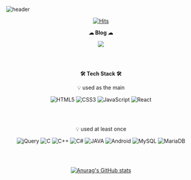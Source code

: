![header](https://capsule-render.vercel.app/api?type=waving&color=0:ff9a9e,100:fad0c4&fontColor=fff&height=300&section=header&text=Lee-SoYoon&fontSize=90&animation=fadeIn&fontAlignY=42)

<div align=center>

[![Hits](https://hits.seeyoufarm.com/api/count/incr/badge.svg?url=https%3A%2F%2Fgithub.com%2F99dlthdbs%2Fhit-counter&count_bg=%23FF9A9E&title_bg=%23FF9A9E&icon=github.svg&icon_color=%23FAD0C4&title=hits&edge_flat=false)](https://hits.seeyoufarm.com)

</div>

<div align=center style="margin-bottom: 30px">
<p><b> ☁ Blog ☁ </b> </p>
<!-- tistory blog -->
  <a href="https://programmerplum.tistory.com/" target="_blank"><img src="https://img.shields.io/badge/TISTORY-000?style=flat-square&logo=Blogger&logoColor=white"/></a>
</div>

<br>

<div align=center>
<p><b> 🛠️ Tech Stack ️🛠️ </b> </p>
<div style="margin-bottom: 30px">
<p>💡 used as the main</p>
<!-- HTML5 -->
 <img alt="HTML5" src ="https://img.shields.io/badge/HTML5-E34F26.svg?&style=for-the-badge&logo=HTML5&logoColor=white"/>
 <!-- CSS3 -->
 <img alt="CSS3" src ="https://img.shields.io/badge/CSS3-1572B6.svg?&style=for-the-badge&logo=HTML5&logoColor=white"/>
 <!-- JavaScript -->
<img alt="JavaScript" src ="https://img.shields.io/badge/JavaScript-F7DF1E.svg?&style=for-the-badge&logo=JavaScript&logoColor=black"/>
<!-- React -->
<img alt="React" src ="https://img.shields.io/badge/React-61DAFB.svg?&style=for-the-badge&logo=React&logoColor=black"/>
</div>

<br />

<div style="margin-bottom: 30px">
<p>💡 used at least once</p>
<!-- jQuery -->
<img alt="jQuery" src ="https://img.shields.io/badge/jQuery-0769AD.svg?&style=for-the-badge&logo=jQuery&logoColor=white"/>
<!-- C -->
<img alt="C" src ="https://img.shields.io/badge/C-A8B9CC.svg?&style=for-the-badge&logo=C&logoColor=black"/>
<!-- C++ -->
<img alt="C++" src ="https://img.shields.io/badge/C++-00599C.svg?&style=for-the-badge&logo=C%2B%2B&logoColor=white"/>
<!-- C# -->
<img alt="C#" src ="https://img.shields.io/badge/C%23-239120.svg?&style=for-the-badge&logo=Csharp&logoColor=white"/>
<!-- JAVA -->
<img alt="JAVA" src="https://img.shields.io/badge/JAVA-007396?style=for-the-badge&logo=JAVA&logoColor=white"> 
<!-- Android -->
<img alt="Android" src="https://img.shields.io/badge/Android-3DDC84?style=for-the-badge&logo=Android&logoColor=white"> 
<!-- MySQL -->
<img alt="MySQL" src="https://img.shields.io/badge/MySQL-4479A1?style=for-the-badge&logo=MySQL&logoColor=white"> 
<!-- MariaDB -->
<img alt="MariaDB" src="https://img.shields.io/badge/MariaDB-003545?style=for-the-badge&logo=MariaDB&logoColor=white"> 
</div>

<br />

[![Anurag's GitHub stats](https://github-readme-stats.vercel.app/api?username=99dlthdbs&show_icons=true&theme=dracula)](https://github.com/anuraghazra/github-readme-stats)

</div>

